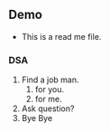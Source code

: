 ## Demo 
- This is a read me file.

### DSA 
1. Find a job man.
   1. for you.
   2. for me.
2. Ask question?
3. Bye Bye
